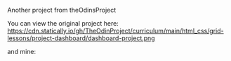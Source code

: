 Another project from theOdinsProject 

You can view the original project here: https://cdn.statically.io/gh/TheOdinProject/curriculum/main/html_css/grid-lessons/project-dashboard/dashboard-project.png

and mine:

